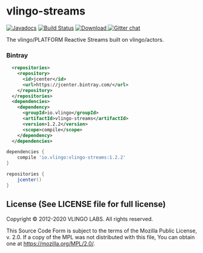 # vlingo-streams

[![Javadocs](http://javadoc.io/badge/io.vlingo/vlingo-streams.svg?color=brightgreen)](http://javadoc.io/doc/io.vlingo/vlingo-streams) [![Build Status](https://travis-ci.org/vlingo/vlingo-streams.svg?branch=master)](https://travis-ci.org/vlingo/vlingo-streams) [ ![Download](https://api.bintray.com/packages/vlingo/vlingo-platform-java/vlingo-streams/images/download.svg) ](https://bintray.com/vlingo/vlingo-platform-java/vlingo-streams/_latestVersion) [![Gitter chat](https://badges.gitter.im/gitterHQ/gitter.png)](https://gitter.im/vlingo-platform-java/streams)


The vlingo/PLATFORM Reactive Streams built on vlingo/actors.

### Bintray

```xml
  <repositories>
    <repository>
      <id>jcenter</id>
      <url>https://jcenter.bintray.com/</url>
    </repository>
  </repositories>
  <dependencies>
    <dependency>
      <groupId>io.vlingo</groupId>
      <artifactId>vlingo-streams</artifactId>
      <version>1.2.2</version>
      <scope>compile</scope>
    </dependency>
  </dependencies>
```

```gradle
dependencies {
    compile 'io.vlingo:vlingo-streams:1.2.2'
}

repositories {
    jcenter()
}
```

License (See LICENSE file for full license)
-------------------------------------------
Copyright © 2012-2020 VLINGO LABS. All rights reserved.

This Source Code Form is subject to the terms of the
Mozilla Public License, v. 2.0. If a copy of the MPL
was not distributed with this file, You can obtain
one at https://mozilla.org/MPL/2.0/.

